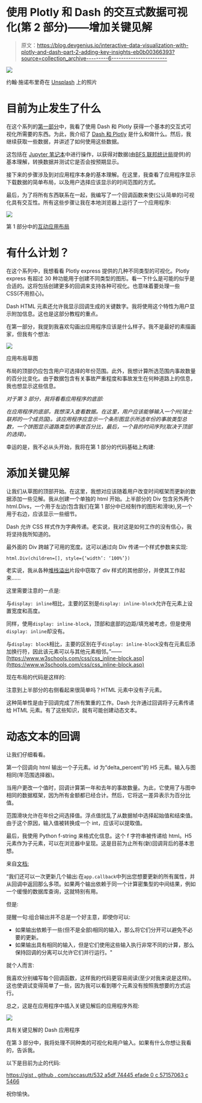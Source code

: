 # 使用 Plotly 和 Dash 的交互式数据可视化(第 2 部分)——增加关键见解

> 原文：<https://blog.devgenius.io/interactive-data-visualization-with-plotly-and-dash-part-2-adding-key-insights-eb0b00366393?source=collection_archive---------6----------------------->

![](img/0b08b5128606a286e4bca2396d0fbb7f.png)

约翰·施诺布里奇在 [Unsplash](https://unsplash.com/s/photos/data-analytics?utm_source=unsplash&utm_medium=referral&utm_content=creditCopyText) 上的照片

# 目前为止发生了什么

在这个系列的[第一部分](/interactive-data-visualisation-with-plotly-and-dash-part-1-f9be5782ee3b)中，我看了使用 Dash 和 Plotly 获得一个基本的交互式可视化所需要的东西。为此，我介绍了 [Dash 和 Plotly](https://plotly.com/dash/) 是什么和做什么。然后，我继续获取一些数据，并讲述了如何使用这些数据。

这包括在 [Jupyter 笔记本](https://jupyter.org/)中进行操作，以获得对数据(由[BFS 联邦统计局](https://opendata.swiss/de/organization/bundesamt-fur-statistik-bfs)提供)的基本理解，转换数据并测试它是否会按预期显示。

接下来的步骤涉及到对应用程序本身的基本理解。在这里，我查看了应用程序显示下载数据的简单布局，以及用户选择应该显示的时间范围的方式。

最后，为了将所有东西联系在一起，我编写了一个回调函数来使(公认简单的)可视化具有交互性。所有这些步骤让我在本地浏览器上运行了一个应用程序:

![](img/e00e1d44987c89b953b095e915a94ba5.png)

第 1 部分中的[互动应用布局](/interactive-data-visualisation-with-plotly-and-dash-part-1-f9be5782ee3b)

# 有什么计划？

在这个系列中，我想看看 Plotly express 提供的几种不同类型的可视化。Plotly express 有超过 30 种功能用于创建不同类型的图形。看一下什么是可能的似乎是合适的。这将包括创建更多的回调来支持各种可视化。也意味着要处理一些 CSS(不用担心)。

Dash HTML 元素还允许我显示回调生成的关键数字。我将使用这个特性为用户显示附加信息。这也是这部分教程的重点。

在第一部分，我提到我喜欢勾画出应用程序应该是什么样子。我不是最好的素描画家，但我有个想法:

![](img/0bb532f4ca869544c17781d657f97241.png)

应用布局草图

布局的顶部仍应包含用户可选择的年份范围。此外，我想计算所选范围内事故数量的百分比变化。由于数据包含有关事故严重程度和事故发生在何种道路上的信息，我也想显示这些信息。

*对于第 3 部分，我将看看应用程序的底部:*

*在应用程序的底部，我想深入查看数据。在这里，用户应该能够输入一个州(瑞士联邦的一个成员国)。该应用程序应显示一个条形图显示所选年份的事故类型总数，一个饼图显示道路类型的事故百分比，最后，一个县的时间序列(取决于顶部的选择)。*

幸运的是，我不必从头开始，我将在第 1 部分的代码基础上构建:

# 添加关键见解

让我们从草图的顶部开始。在这里，我想对应该随着用户改变时间框架而更新的数据添加一些见解。我从创建一个单独的 html 开始。上半部分的 Div 包含另外两个 html.Divs，一个用于左边(包含我们在第 1 部分中已经制作的图形和滑块),另一个用于右边，应该显示一些细节。

Dash 允许 CSS 样式作为字典传递。老实说，我对这是如何工作的没有信心，我将坚持我所知道的。

最外面的 Div 跨越了可用的宽度。这可以通过向 Div 传递一个样式参数来实现:

```
html.Div(children=[], style={‘width’: ‘100%’})
```

老实说，我从各种[堆栈溢出](https://stackoverflow.com/)片段中窃取了 div 样式的其他部分，并使其工作起来……

这里需要注意的一点是:

与`display: inline`相比，主要的区别是`display: inline-block`允许在元素上设置宽度和高度。

同样，使用`display: inline-block`，顶部和底部的边距/填充被考虑，但是使用`display: inline`却没有。

与`display: block`相比，主要的区别在于`display: inline-block`没有在元素后添加换行符，因此该元素可以与其他元素相邻。”——[https://www.w3schools.com/css/css_inline-block.asp](https://www.w3schools.com/css/css_inline-block.asp)

现在布局的代码是这样的:

注意到上半部分的右侧看起来很简单吗？HTML 元素中没有子元素。

这种简单性是由于回调完成了所有繁重的工作。Dash 允许通过回调将子元素传递给 HTML 元素。有了这些知识，就有可能创建动态文本。

# 动态文本的回调

让我们仔细看看。

第一个回调向 html 输出一个子元素。id 为“delta_percent”的 H5 元素。输入与图相同(年范围选择器)。

当用户更改一个值时，回调计算第一年和去年的事故数量。为此，它使用了与图中相同的数据框架，因为所有金额都已经合计。然后，它将这一差异表示为百分比值。

范围滑块允许在年份之间选择值。浮点值扰乱了从数据帧中选择起始值和结束值。由于这个原因，输入值被转换成一个 int，应该可以提取值。

最后，我使用 Python f-string 来格式化信息。这个 f 字符串被传递给 html。H5 元素作为子元素，可以在浏览器中呈现。这是目前为止所有(新)回调背后的基本思想。

来自[文档:](https://dash.plotly.com/basic-callbacks)

“我们还可以一次更新几个输出:在`app.callback`中列出您想要更新的所有属性，并从回调中返回那么多项。如果两个输出依赖于同一个计算密集型的中间结果，例如一个缓慢的数据库查询，这就特别有用。

但是:

提醒一句:组合输出并不总是一个好主意，即使你可以:

*   如果输出依赖于一些(但不是全部)相同的输入，那么将它们分开可以避免不必要的更新。
*   如果输出具有相同的输入，但是它们使用这些输入执行非常不同的计算，那么保持回调的分离可以允许它们并行运行。"

就个人而言:

我喜欢分别编写每个回调函数，这样我的代码更容易阅读(至少对我来说是这样)。这也使调试变得简单了一些，因为我可以看到哪个元素没有按照我想要的方式运行。

总之，这是在应用程序中插入关键见解后的应用程序外观:

![](img/3502222859d7e144a7e1f21c55e87cb7.png)

具有关键见解的 Dash 应用程序

在第 3 部分中，我将处理不同种类的可视化和用户输入。如果有什么你想让我看的，告诉我。

以下是目前为止的代码:

[https://gist . github . com/sccasutt/532 a5df 74445 efade 0 c 57157063 c 5466](https://gist.github.com/sccasutt/532a5df74445efade0c57157063c5466)

祝你愉快。